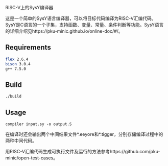 RISC-V上的SysY编译器

这是一个简单的SysY语言编译器，可以将目标代码编译为RISC-V汇编代码。SysY是C语言的一个子集，支持函数、变量、常量、条件判断等功能。SysY语言的详细介绍见https://pku-minic.github.io/online-doc/#/。

## Requirements

```bash
flex 2.6.4
bison 3.0.4
g++ 7.5.0
```

## Build

```bash
./build
```

## Usage

```
compiler input.sy -o output.S
```

在编译时还会输出两个中间结果文件\*.eeyore和\*.tigger，分别存储编译过程中的两种中间代码。

用RISC-V汇编代码生成可执行文件及运行的方法参考https://github.com/pku-minic/open-test-cases。